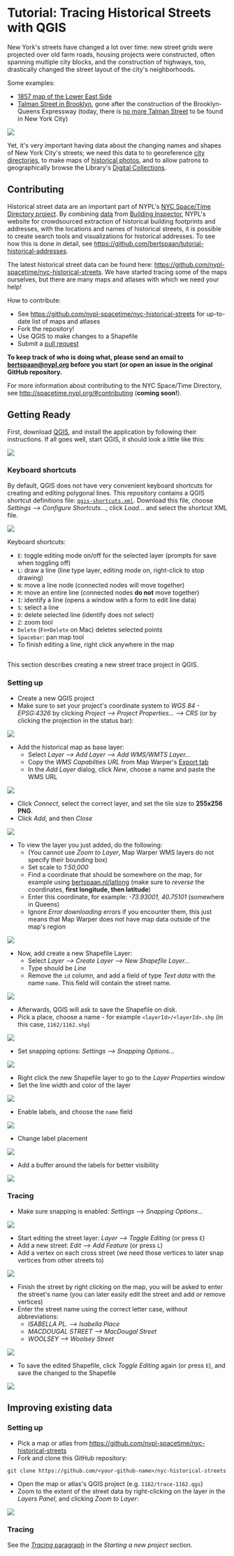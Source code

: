 # Tutorial: Tracing Historical Streets with QGIS

New York's streets have changed a lot over time: new street grids were projected over old farm roads, housing projects were constructed, often spanning multiple city blocks, and the construction of highways, too, drastically changed the street layout of the city's neighborhoods.

Some examples:

- [1857 map of the Lower East Side](http://maps.nypl.org/warper/maps/7135#Preview_tab)
- [Talman Street in Brooklyn](http://maps.nypl.org/warper/maps/19260#Preview_tab), gone after the construction of the Brooklyn-Queens Expressway (today, there is [no more Talman Street](https://www.openstreetmap.org/search?query=talman%20street%2C%20brooklyn#map=17/41.52250/-72.07183) to be found in New York City)

[![](images/talman-street.jpg)](https://digitalcollections.nypl.org/items/510d47d9-4f8c-a3d9-e040-e00a18064a99)

Yet, it's very important having data about the changing names and shapes of New York City's streets; we need this data to to georeference [city directories](https://digitalcollections.nypl.org/items/3ec3e000-5298-0134-997b-00505686a51c#/?uuid=4223d090-5298-0134-198a-00505686a51c), to make maps of [historical photos](https://www.oldnyc.org/), and to allow patrons to geographically browse the Library's [Digital Collections](https://digitalcollections.nypl.org/).

## Contributing

Historical street data are an important part of NYPL's [NYC Space/Time Directory project](http://spacetime.nypl.org/). By combining [data](http://buildinginspector.nypl.org/data) from [Building Inspector](http://buildinginspector.nypl.org/), NYPL's website for crowdsourced extraction of historical building footprints and addresses, with the locations and names of historical streets, it is possible to create search tools and visualizations for historical addresses. To see how this is done in detail, see https://github.com/bertspaan/tutorial-historical-addresses.

The latest historical street data can be found here: https://github.com/nypl-spacetime/nyc-historical-streets. We have started tracing some of the maps ourselves, but there are many maps and atlases with which we need your help!

How to contribute:

- See https://github.com/nypl-spacetime/nyc-historical-streets for up-to-date list of maps and atlases
- Fork the repository!
- Use QGIS to make changes to a Shapefile
- Submit a [pull request](https://help.github.com/articles/about-pull-requests/)

__To keep track of who is doing what, please send an email to bertspaan@nypl.org before you start (or open an issue in the original GitHub repository.__

For more information about contributing to the NYC Space/Time Directory, see http://spacetime.nypl.org/#contributing (__coming soon!__).

## Getting Ready

First, download [QGIS](http://www.qgis.org/en/site/forusers/download.html), and install the application by following their instructions. If all goes well, start QGIS, it should look a little like this:

![](images/qgis.png)

### Keyboard shortcuts

By default, QGIS does not have very convenient keyboard shortcuts for creating and editing polygonal lines. This repository contains a QGIS shortcut definitions file: [`qgis-shortcuts.xml`](https://raw.githubusercontent.com/nypl-spacetime/qgis-trace-tutorial/master/qgis-shortcuts.xml). Download this file, choose _Settings ⟶ Configure Shortcuts..._, click _Load..._ and select the shortcut XML file.

![](images/configure-shortcuts.png)

Keyboard shortcuts:

- `E`: toggle editing mode on/off for the selected layer (prompts for save when toggling off)
- `L`: draw a line (line type layer, editing mode on, right-click to stop drawing)
- `N`: move a line node (connected nodes will move together)
- `M`: move an entire line (connected nodes **do not** move together)
- `I`: identify a line (opens a window with a form to edit line data)
- `S`: select a line
- `D`: delete selected line (identify does not select)
- `Z`: zoom tool
- `Delete` (`Fn+Delete` on Mac) deletes selected points
- `Spacebar`: pan map tool
- To finish editing a line, right click anywhere in the map

##

This section describes creating a new street trace project in QGIS.

### Setting up

- Create a new QGIS project
- Make sure to set your project's coordinate system to _WGS 84 - EPSG:4326_ by clicking _Project ⟶ Project Properties... ⟶ CRS_ (or by clicking the projection in the status bar):

![](images/epsg4326.png)

- Add the historical map as base layer:
  - Select _Layer ⟶ Add Layer ⟶ Add WMS/WMTS Layer..._
  - Copy the _WMS Capabilties URL_ from Map Warper's [Export tab](http://maps.nypl.org/warper/layers/1162#Export_tab)
  - In the _Add Layer_ dialog, click _New_, choose a name and paste the WMS URL

![](images/add-layer.png)

  - Click _Connect_, select the correct layer, and set the tile size to __255x256 PNG__.
  - Click _Add_, and then _Close_

![](images/add-layer-2.png)

  - To view the layer you just added, do the following:
    - (You cannot use _Zoom to Layer_, Map Warper WMS layers do not specify their bounding box)
    - Set scale to _1:50,000_
    - Find a coordinate that should be somewhere on the map, for example using [bertspaan.nl/latlong](http://bertspaan.nl/latlong#13/40.7586/-73.9361&template=longlat) (make sure to _reverse_ the coordinates, __first longitude, then latitude__)
    - Enter this coordinate, for example: _-73.93001, 40.75101_ (somewhere in Queens)
    - Ignore _Error downloading_ errors if you encounter them, this just means that Map Warper does not have map data outside of the map's region

![](images/coordinate-scale.png)

- Now, add create a new Shapefile Layer:
  - Select _Layer ⟶ Create Layer ⟶ New Shapefile Layer..._
  - Type should be _Line_
  - Remove the `id` column, and add a field of type _Text data_ with the name `name`. This field will contain the street name.

![](images/new-shapefile.png)

  - Afterwards, QGIS will ask to save the Shapefile on disk.
  - Pick a place, choose a name - for example `<layerId>/<layerId>.shp` (in this case, `1162/1162.shp`)

![](images/save-shapefile.png)

- Set snapping options: _Settings ⟶ Snapping Options..._

![](images/snapping.png)

- Right click the new Shapefile layer to go to the _Layer Properties_ window
- Set the line width and color of the layer

![](images/line-width.png)

- Enable labels, and choose the `name` field

![](images/labels.png)

- Change label placement

![](images/placement.png)

- Add a buffer around the labels for better visibility

![](images/text-buffer.png)

### Tracing

- Make sure snapping is enabled: _Settings ⟶ Snapping Options..._

![](images/snapping.png)

- Start editing the street layer: _Layer ⟶ Toggle Editing_ (or press `E`)
- Add a new street: _Edit ⟶ Add Feature_ (or press `L`)
- Add a vertex on each cross street (we need those vertices to later snap vertices from other streets to)

![](images/vertex-snap.gif)

- Finish the street by right clicking on the map, you will be asked to enter the street's name (you can later easily edit the street and add or remove vertices)
- Enter the street name using the correct letter case, without abbreviations:
  - _ISABELLA PL. ⟶ Isabella Place_
  - _MACDOUGAL STREET ⟶ MacDougal Street_
  - _WOOLSEY ⟶ Woolsey Street_

![](images/street-name.png)

- To save the edited Shapefile, click _Toggle Editing_ again (or press `E`), and save the changed to the Shapefile

![](images/example.png)

## Improving existing data

### Setting up

- Pick a map or atlas from https://github.com/nypl-spacetime/nyc-historical-streets
- Fork and clone this GitHub repository:

```
git clone https://github.com/<your-github-name>/nyc-historical-streets
```

- Open the map or atlas's QGIS project (e.g. `1162/trace-1162.qgs`)
- Zoom to the extent of the street data by right-clicking on the layer in the _Layers Panel_, and clicking _Zoom to Layer_:

![](images/zoom-to-layer.png)

### Tracing

See the [_Tracing_ paragraph](https://github.com/nypl-spacetime/qgis-trace-tutorial#tracing) in the _Starting a new project_ section.
